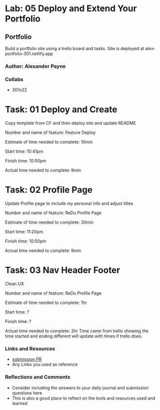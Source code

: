 # Lab: 05 Deploy and Extend Your Portfolio

## Portfolio
Build a portfolio site using a trello board and tasks. Site is deployed at alex-portfolio-301.netlify.app

### Author: Alexander Payne

### Collabs
- 301n22

# Task: 01 Deploy and Create
Copy template from CF and then deploy site and update README

Number and name of feature: Feature Deploy

Estimate of time needed to complete: 10min

Start time: 10:41pm

Finish time: 10:50pm

Actual time needed to complete: 9min

# Task: 02 Profile Page
Update Profile page to include my personal info and adjust titles

Number and name of feature: ReDo Profile Page

Estimate of time needed to complete: 30min

Start time: 11:20pm

Finish time: 10:50pm

Actual time needed to complete: 9min

# Task: 03 Nav Header Footer
Clean UX

Number and name of feature: ReDo Profile Page

Estimate of time needed to complete: 1hr

Start time: ?

Finish time: ?

Actual time needed to complete: 2hr Time came from trello showing the time started and ending different will update with times if trello does. 

### Links and Resources
* [submission PR](http://xyz.com)
* Any Links you used as reference

### Reflections and Comments
* Consider including the answers to your daily journal and submission questions here
* This is also a good place to reflect on the tools and resources used and learned

